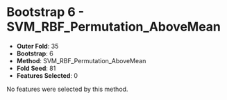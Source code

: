 # Bootstrap 6 - SVM_RBF_Permutation_AboveMean

- **Outer Fold**: 35
- **Bootstrap**: 6
- **Method**: SVM_RBF_Permutation_AboveMean
- **Fold Seed**: 81
- **Features Selected**: 0

No features were selected by this method.
